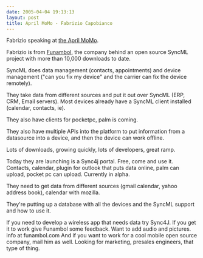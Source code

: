 ```yaml
---
date: 2005-04-04 19:13:13
layout: post
title: April MoMo - Fabrizio Capobianco
---
```


Fabrizio speaking at [the April MoMo](http://www.mobilemonday.com/2005/04/april-mobile-monday-tonight.html).

Fabrizio is from [Funambol](http://sync4j.funambol.com/main.jsp?main=theproject), the company behind an open source SyncML project with more than 10,000 downloads to date.

SyncML does data management (contacts, appointments) and device management ("can you fix my device" and the carrier can fix the device remotely).

They take data from different sources and put it out over SyncML (ERP, CRM, Email servers).  Most devices already have a SyncML client installed (calendar, contacts, ie).

They also have clients for pocketpc, palm is coming.

They also have multiple APIs into the platform to put information from a datasource into a device, and then the device can work offline.

Lots of downloads, growing quickly, lots of developers, great ramp.

Today they are launching is a Sync4j portal. Free, come and use it. Contacts, calendar, plugin for outlook that puts data online, palm can upload, pocket pc can upload. Currently in alpha.

They need to get data from different sources (gmail calendar, yahoo address book), calendar with mozilla.

They're putting up a database with all the devices and the SyncML support and how to use it.

If you need to develop a wireless app that needs data try Sync4J.  If you get it to work give Funambol some feedback. Want to add audio and pictures. info at funambol.com And if you want to work for a cool mobile open source company, mail him as well. Looking for marketing, presales engineers, that type of thing.
